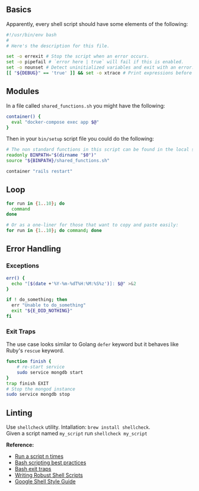 ## Basics

Apparently, every shell script should have some elements of the following:

```bash
#!/usr/bin/env bash
#
# Here's the description for this file.

set -o errexit # Stop the script when an error occurs.
set -o pipefail # `error here | true` will fail if this is enabled.
set -o nounset # Detect uninitialized variables and exit with an error.
[[ "${DEBUG}" == 'true' ]] && set -o xtrace # Print expressions before execution if `DEBUG=true`.
```

## Modules

In a file called `shared_functions.sh` you might have the following:

```bash
container() {
  eval "docker-compose exec app $@"
}
```

Then in your `bin/setup` script file you could do the following:

```bash
# The non standard functions in this script can be found in the local source file below.
readonly BINPATH="$(dirname "$0")"
source "${BINPATH}/shared_functions.sh"

container "rails restart"
```

## Loop

```bash
for run in {1..10}; do
  command
done
```

```bash
# Or as a one-liner for those that want to copy and paste easily:
for run in {1..10}; do command; done
```

## Error Handling

### Exceptions

```bash
err() {
  echo "[$(date +'%Y-%m-%dT%H:%M:%S%z')]: $@" >&2
}

if ! do_something; then
  err "Unable to do_something"
  exit "${E_DID_NOTHING}"
fi
```

### Exit Traps

The use case looks similar to Golang `defer` keyword but it behaves like Ruby's `rescue` keyword.

```bash
function finish {
    # re-start service
    sudo service mongdb start
}
trap finish EXIT
# Stop the mongod instance
sudo service mongdb stop
```

## Linting

Use `shellcheck` utility. Intallation: `brew install shellcheck`.  
Given a script named `my_script` run `shellcheck my_script`

**Reference:** 

- [Run a script n times](https://bit.ly/2HU6dgd)
- [Bash scripting best practices](https://bit.ly/2DcGHNI)
- [Bash exit traps](http://redsymbol.net/articles/bash-exit-traps/)
- [Writing Robust Shell Scripts](https://bit.ly/2Shpkpk)
- [Google Shell Style Guide](https://google.github.io/styleguide/shell.xml)
